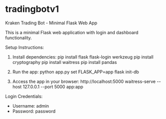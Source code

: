 # tradingbotv1

Kraken Trading Bot - Minimal Flask Web App

This is a minimal Flask web application with login and dashboard functionality.

Setup Instructions:

1. Install dependencies:
   pip install flask flask-login werkzeug
   pip install cryptography
   pip install waitress
   pip install pandas

2. Run the app:
   python app.py
   set FLASK_APP=app
   flask init-db

3. Access the app in your browser:
   http://localhost:5000
   waitress-serve --host 127.0.0.1 --port 5000 app:app

Login Credentials:
- Username: admin
- Password: password
